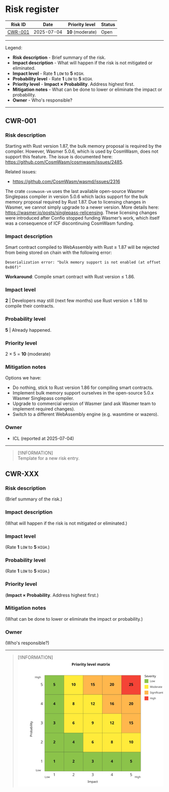 # Risk register

|       Risk ID       | Date       |  Priority level   | Status |
|:-------------------:|------------|:-----------------:|--------|
| [CWR-001](#CWR-001) | 2025-07-04 | **10** (moderate) | Open   |

---

Legend:

- **Risk description** - Brief summary of the risk.  
- **Impact description** - What will happen if the risk is not mitigated or eliminated.
- **Impact level** - Rate **1** `LOW` to **5** `HIGH`.
- **Probability level** - Rate **1** `LOW` to **5** `HIGH`.
- **Priority level** - **Impact × Probability**. Address highest first.  
- **Mitigation notes** - What can be done to lower or eliminate the impact or probability.
- **Owner** - Who's responsible?

---

## CWR-001

### Risk description

Starting with Rust version 1.87, the bulk memory proposal is required by the compiler.
However, Wasmer 5.0.6, which is used by CosmWasm, does not support this feature.
The issue is documented here: https://github.com/CosmWasm/cosmwasm/issues/2485.

Related issues:
- https://github.com/CosmWasm/wasmd/issues/2316

The crate `cosmwasm-vm` uses the last available open-source Wasmer Singlepass compiler
in version 5.0.6 which lacks support for the bulk memory proposal required by Rust 1.87.
Due to licensing changes in Wasmer, we cannot simply upgrade to a newer version.
More details here: https://wasmer.io/posts/singlepass-relicensing.
These licensing changes were introduced after Confio stopped funding Wasmer’s work,
which itself was a consequence of ICF discontinuing CosmWasm funding.

### Impact description

Smart contract compiled to WebAssembly with Rust ≥ 1.87
will be rejected from being stored on chain with the following error:

```text 
Deserialization error: "bulk memory support is not enabled (at offset 0x86f)"
```

**Workaround**: Compile smart contract with Rust version ≤ 1.86.

### Impact level


**2** | Developers may still (next few months) use Rust version ≤ 1.86 to compile their contracts.
 
### Probability level

**5** | Already happened. 

### Priority level
  
2 × 5 = **10** (moderate)

### Mitigation notes

Options we have:
- Do nothing, stick to Rust version 1.86 for compiling smart contracts.
- Implement bulk memory support ourselves in the open-source 5.0.x Wasmer Singlepass compiler.
- Upgrade to commercial version of Wasmer (and ask Wasmer team to implement required changes).
- Switch to a different WebAssembly engine (e.g. wasmtime or wazero).

### Owner

- ICL (reported at 2025-07-04)

---

> [!INFORMATION]  
> Template for a new risk entry.

## CWR-XXX

### Risk description

(Brief summary of the risk.)

### Impact description

(What will happen if the risk is not mitigated or eliminated.)

### Impact level
 
(Rate **1** `LOW` to **5** `HIGH`.)

### Probability level

(Rate **1** `LOW` to **5** `HIGH`.)

### Priority level

(**Impact × Probability**. Address highest first.)
  
### Mitigation notes

(What can be done to lower or eliminate the impact or probability.)

### Owner

(Who's responsible?)

---

> [!INFORMATION]  
> ![risk-priority-levels](./risk_priority_levels.svg)
